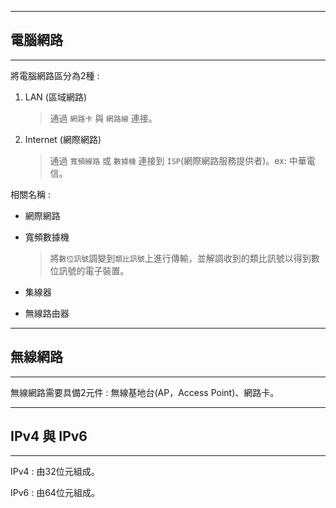 
---
## 電腦網路
---
將電腦網路區分為2種 : 

1. LAN (區域網路)

    >通過 `網路卡` 與 `網路線` 連接。

2. Internet (網際網路)
   
   >通過 `寬頻線路` 或 `數據機` 連接到 `ISP`(網際網路服務提供者)。ex: 中華電信。

相關名稱 : 

* 網際網路
* 寬頻數據機  
  > 將`數位訊號`調變到`類比訊號`上進行傳輸，並解調收到的類比訊號以得到數位訊號的電子裝置。

* 集線器
* 無線路由器

---
## 無線網路
---

無線網路需要具備2元件 : 無線基地台(AP，Access Point)、網路卡。

---
## IPv4 與 IPv6
---

IPv4 : 由32位元組成。

IPv6 : 由64位元組成。